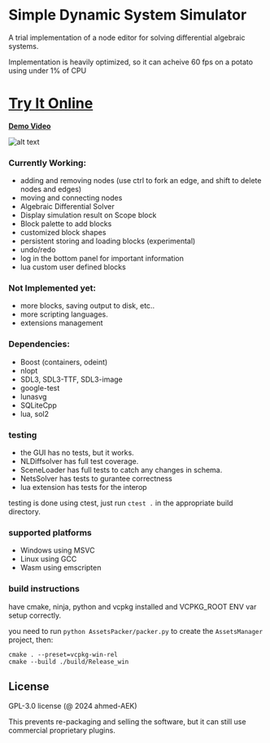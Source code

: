 # Simple Dynamic System Simulator
A trial implementation of a node editor for solving differential algebraic systems.

Implementation is heavily optimized, so it can acheive 60 fps on a potato using under 1% of CPU
# [Try It Online](https://ahmed-aek.github.io/DynamicSimulator-Online/)

**[Demo Video](https://youtu.be/xRRwlTSGhQI)**

![alt text](https://github.com/ahmed-AEK/dummy_NodeEditor/blob/main/docs/preview.png?raw=true)

### Currently Working:
- adding and removing nodes (use ctrl to fork an edge, and shift to delete nodes and edges)
- moving and connecting nodes
- Algebraic Differential Solver
- Display simulation result on Scope block
- Block palette to add blocks
- customized block shapes
- persistent storing and loading blocks (experimental)
- undo/redo
- log in the bottom panel for important information
- lua custom user defined blocks

### Not Implemented yet:
- more blocks, saving output to disk, etc..
- more scripting languages.
- extensions management


### Dependencies:
- Boost (containers, odeint)
- nlopt
- SDL3, SDL3-TTF, SDL3-image
- google-test
- lunasvg
- SQLiteCpp
- lua, sol2

### testing

- the GUI has no tests, but it works.
- NLDiffsolver has full test coverage. 
- SceneLoader has full tests to catch any changes in schema.
- NetsSolver has tests to gurantee correctness
- lua extension has tests for the interop

testing is done using ctest, just run `ctest .` in the appropriate build directory.

### supported platforms
- Windows using MSVC
- Linux using GCC
- Wasm using emscripten

### build instructions

have cmake, ninja, python and vcpkg installed and VCPKG_ROOT ENV var setup correctly.

you need to run `python AssetsPacker/packer.py` to create the `AssetsManager` project, then:

```
cmake . --preset=vcpkg-win-rel
cmake --build ./build/Release_win
```

License
-----------
GPL-3.0 license (@ 2024 ahmed-AEK)

This prevents re-packaging and selling the software, but it can still use commercial proprietary plugins.

[def]: https://dynamicsimulator-beta.static.domains/